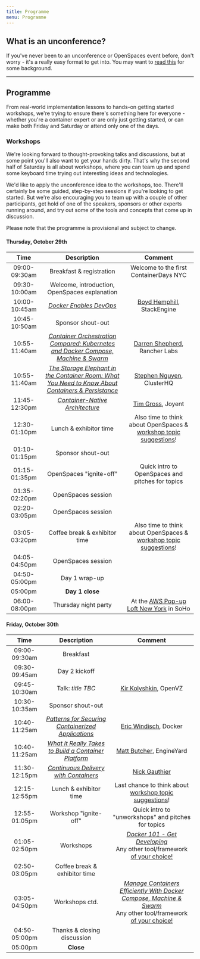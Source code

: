 ```yaml
---
title: Programme
menu: Programme
---
```


## What is an unconference?

If you've never been to an unconference or OpenSpaces event before, don't worry - it's a really easy format to get into. You may want to [read this](http://en.wikipedia.org/wiki/Unconference) for some background.

----

## Programme

From real-world implementation lessons to hands-on getting started workshops, we're trying to ensure there's something here for everyone - whether you're a container expert or are only just getting started, or can make both Friday and Saturday or attend only one of the days.

### <a name="workshops"></a>Workshops

We're looking forward to thought-provoking talks and discussions, but at some point you'll also want to get your hands dirty. That's why the second half of Saturday is all about workshops, where you can team up and spend some keyboard time trying out interesting ideas and technologies.

We'd like to apply the unconference idea to the workshops, too. There'll certainly be some guided, step-by-step sessions if you're looking to get started. But we're also encouraging you to team up with a couple of other participants, get hold of one of the speakers, sponsors or other experts running around, and try out some of the tools and concepts that come up in discussion.

Please note that the programme is provisional and subject to change.

#### Thursday, October 29th

| Time    | Description          | Comment |
|:-----------:|:-------------:|:-----------:|
| 09:00-09:30am | Breakfast & registration | Welcome to the first ContainerDays NYC |
| 09:30-10:00am | Welcome, introduction, OpenSpaces explanation | |
| 10:00-10:45am | _[Docker Enables DevOps](/2015-nyc-programme#dockerdevops)_ | [Boyd Hemphill](../#speakers), StackEngine |
| 10:45-10:50am | Sponsor shout-out | |
| 10:55-11:40am | _[Container Orchestration Compared: Kubernetes and Docker Compose, Machine & Swarm](/2015-nyc-programme#orchestration)_ | [Darren Shepherd](../#speakers), Rancher Labs |
| 10:55-11:40am | _[The Storage Elephant in the Container Room: What You Need to Know About Containers & Persistance](/2015-nyc-programme#storage)_ | [Stephen Nguyen](../#speakers), ClusterHQ |
| 11:45-12:30pm | _[Container-Native Architecture](/2015-nyc-programme#architecture)_ | [Tim Gross](../#speakers), Joyent |
| 12:30-01:10pm | Lunch & exhibitor time | Also time to think about OpenSpaces & [workshop topic suggestions](../#workshops)! |
| 01:10-01:15pm | Sponsor shout-out | |
| 01:15-01:35pm | OpenSpaces "ignite-off" | Quick intro to OpenSpaces and pitches for topics |
| 01:35-02:20pm | OpenSpaces session | |
| 02:20-03:05pm | OpenSpaces session | |
| 03:05-03:20pm | Coffee break & exhibitor time | Also time to think about OpenSpaces & [workshop topic suggestions](../#workshops)! |
| 04:05-04:50pm | OpenSpaces session | |
| 04:50-05:00pm | Day 1 wrap-up | |
| 05:00pm | **Day 1 close** | |
| 06:00-08:00pm | Thursday night party | At the [AWS Pop-up Loft New York](https://www.google.com/maps/dir/Microsoft+Technology+Center,+8th+Avenue,+New+York,+NY/350+W+Broadway,+New+York,+NY+10013/@40.7391251,-74.0344714,13z/data=!3m1!4b1!4m14!4m13!1m5!1m1!1s0x89c25856e81cdc7d:0xcb6b70d1bb597301!2m2!1d-73.9896509!2d40.75672!1m5!1m1!1s0x89c2598b7789de79:0x6c9fee219e43f369!2m2!1d-74.003692!2d40.722823!3e3) in SoHo |

#### Friday, October 30th

| Time    | Description          | Comment |
|:-----------:|:-------------:|:-----------:|
| 09:00-09:30am | Breakfast | |
| 09:30-09:45am | Day 2 kickoff | |
| 09:45-10:30am | Talk: _title TBC_ | [Kir Kolyshkin](../#speakers), OpenVZ |
| 10:30-10:35am | Sponsor shout-out | |
| 10:40-11:25am | _[Patterns for Securing Containerized Applications](/2015-nyc-programme#security)_ | [Eric Windisch](../#speakers), Docker |
| 10:40-11:25am | _[What It Really Takes to Build a Container Platform](/2015-nyc-programme#platform)_ | [Matt Butcher](../#speakers), EngineYard |
| 11:30-12:15pm | _[Continuous Delivery with Containers](/2015-nyc-programme#continuousdelivery)_ | [Nick Gauthier](../#speakers) |
| 12:15-12:55pm | Lunch & exhibitor time | Last chance to think about [workshop topic suggestions](../#workshops)! |
| 12:55-01:05pm | Workshop "ignite-off" | Quick intro to "unworkshops" and pitches for topics |
| 01:05-02:50pm | Workshops | _[Docker 101 - Get Developing](/2015-nyc-programme#docker101)_<br/>Any other tool/framework [of your choice!](../#workshops) |
| 02:50-03:05pm | Coffee break & exhibitor time | |
| 03:05-04:50pm | Workshops ctd. | _[Manage Containers Efficiently With Docker Compose, Machine & Swarm](/2015-nyc-programme#dockertoolbox)_<br/>Any other tool/framework [of your choice!](../#workshops) |
| 04:50-05:00pm | Thanks & closing discussion | |
| 05:00pm | **Close** | |
